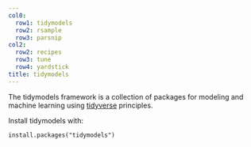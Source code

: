 ```yaml
---
col0:
  row1: tidymodels
  row2: rsample
  row3: parsnip
col2:
  row2: recipes
  row3: tune
  row4: yardstick
title: tidymodels
---
```


The tidymodels framework is a collection of packages for modeling and machine learning using [tidyverse](https://www.tidyverse.org/) principles.

Install tidymodels with:

```{r, eval= FALSE}
install.packages("tidymodels")
```
